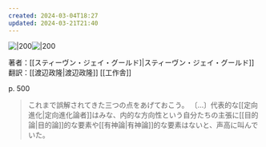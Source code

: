 ```yaml
---
created: 2024-03-04T18:27
updated: 2024-03-21T21:40
---
```


![|200](https://www.hanmoto.com/bd/img/9784875025344_600.jpg)![|200](https://www.hanmoto.com/bd/img/9784875025351_600.jpg)

著者：[[スティーヴン・ジェイ・グールド]|スティーヴン・ジェイ・グールド]]
翻訳：[[渡辺政隆|渡辺政隆]]
[[工作舎]]

p. 500
> これまで誤解されてきた三つの点をあげておこう。
>〔…〕代表的な[[定向進化|定向進化論者]]はみな、内的な方向性という自分たちの主張に[[目的論|目的論]]的な要素や[[有神論|有神論]]的な要素はないと、声高に叫んでいた。